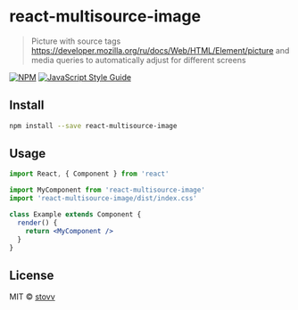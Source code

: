 # react-multisource-image

> Picture with source tags https://developer.mozilla.org/ru/docs/Web/HTML/Element/picture and media queries to automatically adjust for different screens

[![NPM](https://img.shields.io/npm/v/react-multisource-image.svg)](https://www.npmjs.com/package/react-multisource-image) [![JavaScript Style Guide](https://img.shields.io/badge/code_style-standard-brightgreen.svg)](https://standardjs.com)

## Install

```bash
npm install --save react-multisource-image
```

## Usage

```jsx
import React, { Component } from 'react'

import MyComponent from 'react-multisource-image'
import 'react-multisource-image/dist/index.css'

class Example extends Component {
  render() {
    return <MyComponent />
  }
}
```

## License

MIT © [stovv](https://github.com/stovv)

